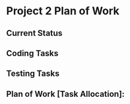 # Project 2 Plan of Work

## Current Status

## Coding Tasks

## Testing Tasks

## Plan of Work [Task Allocation]:
